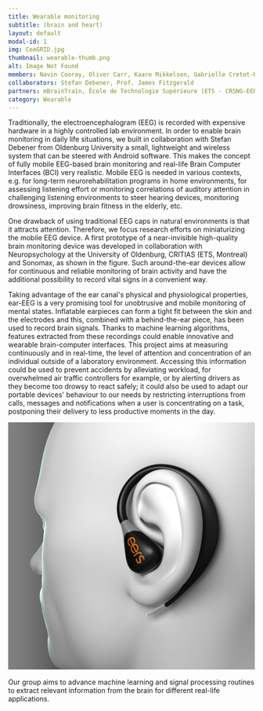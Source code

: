 ```yaml
---
title: Wearable monitoring
subtitle: (brain and heart)
layout: default
modal-id: 1
img: CeeGRID.jpg
thumbnail: wearable-thumb.png
alt: Image Not Found
members: Navin Cooray, Oliver Carr, Kaare Mikkelsen, Gabrielle Cretot-Richert
collaborators: Stefan Debener, Prof. James Fitzgerald
partners: mBrainTrain, École de Technologie Supérieure (ETS - CRSNG-EERS)
category: Wearable
---
```


Traditionally, the electroencephalogram (EEG) is recorded with expensive hardware in a highly controlled lab environment. In order to enable brain monitoring in daily life situations, we built in collaboration with Stefan Debener from Oldenburg University a small, lightweight and wireless system that can be steered with Android software. This makes the concept of fully mobile EEG-based brain monitoring and real-life Brain Computer Interfaces (BCI) very realistic. Mobile EEG is needed in various contexts, e.g. for long-term neurorehabilitation programs in home environments, for assessing listening effort or monitoring correlations of auditory attention in challenging listening environments to steer hearing devices, monitoring drowsiness, improving brain fitness in the elderly, etc.

One drawback of using traditional EEG caps in natural environments is that it attracts attention. Therefore, we focus research efforts on miniaturizing the mobile EEG device. A first prototype of a near-invisible high-quality brain monitoring device was developed in collaboration with Neuropsychology at the University of Oldenburg, CRITIAS (ETS, Montreal) and Sonomax, as shown in the figure. Such around-the-ear devices allow for continuous and reliable monitoring of brain activity and have the additional possibility to record vital signs in a convenient way.

Taking advantage of the ear canal's physical and physiological properties, ear-EEG is a very promising tool for unobtrusive and mobile monitoring of mental states. Inflatable earpieces can form a tight fit between the skin and the electrodes and this, combined with a behind-the-ear piece, has been used to record brain signals. Thanks to machine learning algorithms, features extracted from these recordings could enable innovative and wearable brain-computer interfaces. This project aims at measuring continuously and in real-time, the level of attention and concentration of an individual outside of a laboratory environment. Accessing this information could be used to prevent accidents by alleviating workload, for overwhelmed air traffic controllers for example, or by alerting drivers as they become too drowsy to react safely; it could also be used to adapt our portable devices' behaviour to our needs by restricting interruptions from calls, messages and notifications when a user is concentrating on a task, postponing their delivery to less productive moments in the day.

![Image Not Found](img/portfolio/eers.jpg "The Auditory Research Platform developed by EERS")

Our group aims to advance machine learning and signal processing routines to extract relevant information from the brain for different real-life applications.
